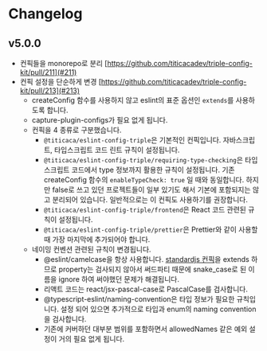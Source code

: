 # Changelog

## v5.0.0

- 컨픽들을 monorepo로 분리 [https://github.com/titicacadev/triple-config-kit/pull/211](#211)
- 컨픽 설정을 단순하게 변경 [https://github.com/titicacadev/triple-config-kit/pull/213](#213)
  - createConfig 함수를 사용하지 않고 eslint의 표준 옵션인 `extends`를 사용하도록 합니다.
  - capture-plugin-configs가 필요 없게 됩니다.
  - 컨픽을 4 종류로 구분했습니다.
    - `@titicaca/eslint-config-triple`은 기본적인 컨픽입니다. 자바스크립트, 타입스크립트 코드 린트 규칙이 설정됩니다.
    - `@titicaca/eslint-config-triple/requiring-type-checking`은 타입스크립트 코드에서 type 정보까지 활용한 규칙이 설정됩니다. 기존 createConfig 함수의 `enableTypeCheck: true` 일 때와 동일합니다. 하지만 false로 쓰고 있던 프로젝트들이 일부 있기도 해서 기본에 포함되지는 않고 분리되어 있습니다. 일반적으로는 이 컨픽도 사용하기를 권장합니다.
    - `@titicaca/eslint-config-triple/frontend`은 React 코드 관련된 규칙이 설정됩니다.
    - `@titicaca/eslint-config-triple/prettier`은 Prettier와 같이 사용할 때 가장 마지막에 추가되어야 합니다.
  - 네이밍 컨벤션 관련된 규칙이 변경됩니다.
    - @eslint/camelcase을 항상 사용합니다. [standardjs 컨픽](https://github.com/standard/eslint-config-standard/blob/80b9734d817a9babc2d02bb30cfbc98265299a00/.eslintrc.json#L40)을 extends 하므로 property는 검사되지 않아서 써드파티 때문에 snake_case로 된 이름을 ignore 하여 써야했던 문제가 해결됩니다.
    - 리액트 코드는 react/jsx-pascal-case로 PascalCase를 검사합니다.
    - @typescript-eslint/naming-convention은 타입 정보가 필요한 규칙입니다. 설정 되어 있으면 추가적으로 타입과 enum의 naming convention을 검사합니다.
    - 기존에 커버하던 대부분 범위를 포함하면서 allowedNames 같은 예외 설정이 거의 필요 없게 됩니다.
